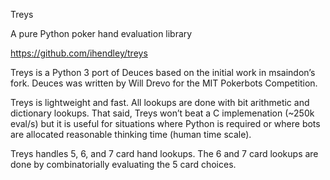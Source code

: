 Treys

A pure Python poker hand evaluation library

https://github.com/ihendley/treys

Treys is a Python 3 port of Deuces based on the initial work in msaindon’s fork. Deuces was written by Will Drevo for the MIT Pokerbots Competition.

Treys is lightweight and fast. All lookups are done with bit arithmetic and dictionary lookups. That said, Treys won’t beat a C implemenation (~250k eval/s) but it is useful for situations where Python is required or where bots are allocated reasonable thinking time (human time scale).

Treys handles 5, 6, and 7 card hand lookups. The 6 and 7 card lookups are done by combinatorially evaluating the 5 card choices.
